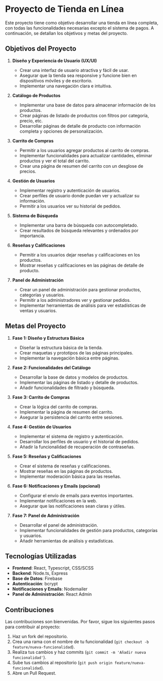 # Proyecto de Tienda en Línea

Este proyecto tiene como objetivo desarrollar una tienda en línea completa, con todas las funcionalidades necesarias excepto el sistema de pagos. A continuación, se detallan los objetivos y metas del proyecto.

## Objetivos del Proyecto

1. **Diseño y Experiencia de Usuario (UX/UI)**
   - Crear una interfaz de usuario atractiva y fácil de usar.
   - Asegurar que la tienda sea responsive y funcione bien en dispositivos móviles y de escritorio.
   - Implementar una navegación clara e intuitiva.

2. **Catálogo de Productos**
   - Implementar una base de datos para almacenar información de los productos.
   - Crear páginas de listado de productos con filtros por categoría, precio, etc.
   - Desarrollar páginas de detalle de producto con información completa y opciones de personalización.

3. **Carrito de Compras**
   - Permitir a los usuarios agregar productos al carrito de compras.
   - Implementar funcionalidades para actualizar cantidades, eliminar productos y ver el total del carrito.
   - Crear una página de resumen del carrito con un desglose de precios.

4. **Gestión de Usuarios**
   - Implementar registro y autenticación de usuarios.
   - Crear perfiles de usuario donde puedan ver y actualizar su información.
   - Permitir a los usuarios ver su historial de pedidos.

5. **Sistema de Búsqueda**
   - Implementar una barra de búsqueda con autocompletado.
   - Crear resultados de búsqueda relevantes y ordenados por importancia.

6. **Reseñas y Calificaciones**
   - Permitir a los usuarios dejar reseñas y calificaciones en los productos.
   - Mostrar reseñas y calificaciones en las páginas de detalle de producto.

7. **Panel de Administración**
   - Crear un panel de administración para gestionar productos, categorías y usuarios.
   - Permitir a los administradores ver y gestionar pedidos.
   - Implementar herramientas de análisis para ver estadísticas de ventas y usuarios.

## Metas del Proyecto

1. **Fase 1: Diseño y Estructura Básica**
   - Diseñar la estructura básica de la tienda.
   - Crear maquetas y prototipos de las páginas principales.
   - Implementar la navegación básica entre páginas.

2. **Fase 2: Funcionalidades del Catálogo**
   - Desarrollar la base de datos y modelos de productos.
   - Implementar las páginas de listado y detalle de productos.
   - Añadir funcionalidades de filtrado y búsqueda.

3. **Fase 3: Carrito de Compras**
   - Crear la lógica del carrito de compras.
   - Implementar la página de resumen del carrito.
   - Asegurar la persistencia del carrito entre sesiones.

4. **Fase 4: Gestión de Usuarios**
   - Implementar el sistema de registro y autenticación.
   - Desarrollar los perfiles de usuario y el historial de pedidos.
   - Añadir la funcionalidad de recuperación de contraseñas.

5. **Fase 5: Reseñas y Calificaciones**
   - Crear el sistema de reseñas y calificaciones.
   - Mostrar reseñas en las páginas de productos.
   - Implementar moderación básica para las reseñas.

6. **Fase 6: Notificaciones y Emails (opcional)**
   - Configurar el envío de emails para eventos importantes.
   - Implementar notificaciones en la web.
   - Asegurar que las notificaciones sean claras y útiles.

7. **Fase 7: Panel de Administración**
   - Desarrollar el panel de administración.
   - Implementar funcionalidades de gestión para productos, categorías y usuarios.
   - Añadir herramientas de análisis y estadísticas.

## Tecnologías Utilizadas

- **Frontend**: React, Typescript, CSS/SCSS
- **Backend**: Node.ts, Express
- **Base de Datos**: Firebase
- **Autenticación**: bcrypt
- **Notificaciones y Emails**: Nodemailer
- **Panel de Administración**: React Admin

## Contribuciones

Las contribuciones son bienvenidas. Por favor, sigue los siguientes pasos para contribuir al proyecto:

1. Haz un fork del repositorio.
2. Crea una rama con el nombre de tu funcionalidad (`git checkout -b feature/nueva-funcionalidad`).
3. Realiza tus cambios y haz commits (`git commit -m 'Añadir nueva funcionalidad'`).
4. Sube tus cambios al repositorio (`git push origin feature/nueva-funcionalidad`).
5. Abre un Pull Request.